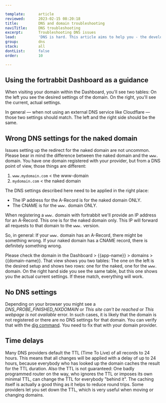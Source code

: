 ```yaml
---

template:      article
reviewed:      2023-02-15 08:20:18
title:         DNS and domain troubleshooting
naviTitle:     DNS troubleshooting
excerpt:       Troubleshooting DNS issues
lead:          'DNS is hard. This article aims to help you - the developer - solving common problems when connecting a domain to your fortrabbit App.'
group:         dns
stack:         all
dontList:      false
order:         10

---
```



## Using the fortrabbit Dashboard as a guidance

When visiting your domain within the Dashboard, you'll see two tables: On the left you see the desired settings of the domain. On the right, you'll see the current, actual settings.

In general — when not using an external DNS service like Cloudflare — those two settings should match. The left and the right side should be the same.

## Wrong DNS settings for the naked domain

Issues setting up the redirect for the naked domain are not uncommon. Please bear in mind the difference between the naked domain and the `www.` domain. You have one domain registered with your provider, but from a DNS point of view, those things are different:

1. `www.mydomain.com` < the www-domain
2. `mydomain.com` < the naked domain

The DNS settings described here need to be applied in the right place:

* The IP address for the A-Record is for the naked domain ONLY.
* The CNAME is for the `www.` domain ONLY.

When registering a `www.` domain with fortrabbit we'll provide an IP address for an A-Record. This one is for the naked domain only. This IP will forward all requests to that domain to the `www.` version.

So, in general: If your `www.` domain has an A-Record, there might be something wrong. If your naked domain has a CNAME record, there is definitely something wrong.

Please check the domain in the Dashboard > {{app-name}} > domains > {{domain-name}}. That view shows you two tables: The one on the left is the desired setup and shows two rows: one for the naked, one for the `www.` domain. On the right hand side you see the same table, but this one shows you the actual current settings. If these match, everything will work.

## No DNS settings

Depending on your browser you might see a _DNS_PROBE_FINISHED_NXDOMAIN_ or _This site can't be reached_ or _This webpage is not available_ error. In such cases, it is likely that the domain is not registered or there are no DNS settings for that domain. You can verify that with the [dig command](/dig). You need to fix that with your domain provider.

## Time delays

Many DNS providers default the TTL (Time To Live) of all records to 24 hours. This means that all changes will be applied with a delay of up to 24 hours, because everybody who has looked up the domain caches the result for the TTL duration. Also the TTL is not guaranteed: One badly programmed router on the way, who ignores the TTL or imposes its own minimal TTL, can change the TTL for everybody "behind it". The caching itself is actually a good thing as it helps to reduce round trips. Some providers let you set down the TTL, which is very useful when moving or changing domains.
